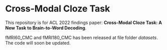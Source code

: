 # Cross-Modal Cloze Task

This repository is for ACL 2022 findings paper: **Cross-Modal Cloze Task: A New Task to Brain-to-Word Decoding**. 

fMRI60_CMC and fMRI180_CMC has been released at file folder $datasets$. The code will soon be updated.
